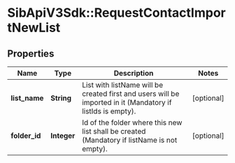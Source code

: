 # SibApiV3Sdk::RequestContactImportNewList

## Properties
Name | Type | Description | Notes
------------ | ------------- | ------------- | -------------
**list_name** | **String** | List with listName will be created first and users will be imported in it (Mandatory if listIds is empty). | [optional] 
**folder_id** | **Integer** | Id of the folder where this new list shall be created (Mandatory if listName is not empty). | [optional] 


